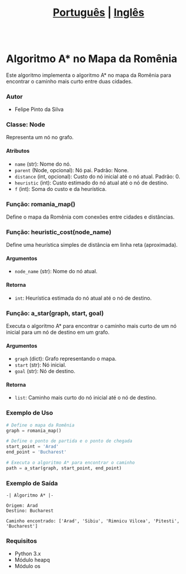 # <div align="center"><a href="/README.md">Português</a> | <a href="/README_EN.md">Inglês</a></div>
<br><br>
# Algoritmo A* no Mapa da Romênia
Este algoritmo implementa o algoritmo A* no mapa da Romênia para encontrar o caminho mais curto entre duas cidades.

### Autor
* Felipe Pinto da Silva

### Classe: Node
Representa um nó no grafo.

#### Atributos
* `name` (str): Nome do nó.
* `parent` (Node, opcional): Nó pai. Padrão: None.
* `distance` (int, opcional): Custo do nó inicial até o nó atual. Padrão: 0.
* `heuristic` (int): Custo estimado do nó atual até o nó de destino.
* `f` (int): Soma do custo e da heurística.

### Função: romania_map()
Define o mapa da Romênia com conexões entre cidades e distâncias.

### Função: heuristic_cost(node_name)
Define uma heurística simples de distância em linha reta (aproximada).

#### Argumentos
* `node_name` (str): Nome do nó atual.

#### Retorna
* `int`: Heurística estimada do nó atual até o nó de destino.

### Função: a_star(graph, start, goal)
Executa o algoritmo A* para encontrar o caminho mais curto de um nó inicial para um nó de destino em um grafo.

#### Argumentos
* `graph` (dict): Grafo representando o mapa.
* `start` (str): Nó inicial.
* `goal` (str): Nó de destino.

#### Retorna
* `list`: Caminho mais curto do nó inicial até o nó de destino.

### Exemplo de Uso
```python
# Define o mapa da Romênia
graph = romania_map()

# Define o ponto de partida e o ponto de chegada
start_point = 'Arad'
end_point = 'Bucharest'

# Executa o algoritmo A* para encontrar o caminho
path = a_star(graph, start_point, end_point)
```

### Exemplo de Saída
```terminal
-| Algoritmo A* |-

Origem: Arad
Destino: Bucharest

Caminho encontrado: ['Arad', 'Sibiu', 'Rimnicu Vilcea', 'Pitesti', 'Bucharest']
```

### Requisitos
* Python 3.x
* Módulo heapq
* Módulo os
